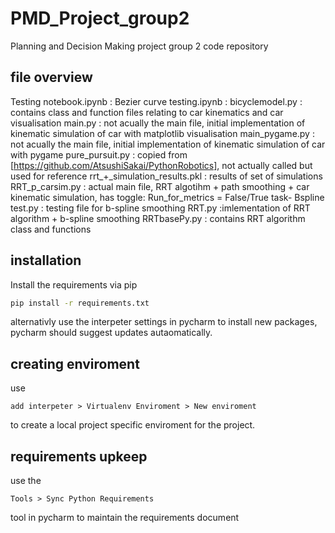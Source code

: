 # PMD_Project_group2
Planning and Decision Making project group 2 code repository
## file overview
Testing notebook.ipynb :
Bezier curve testing.ipynb :
bicyclemodel.py : contains class and function files relating to car kinematics and car visualisation
main.py : not acually the main file, initial implementation of kinematic simulation of car with matplotlib visualisation
main_pygame.py : not acually the main file, initial implementation of kinematic simulation of car with pygame
pure_pursuit.py : copied from [https://github.com/AtsushiSakai/PythonRobotics], not actually called but used for reference
rrt_+_simulation_results.pkl : results of set of simulations
RRT_p_carsim.py : actual main file, RRT algotihm + path smoothing + car kinematic simulation, has toggle: Run_for_metrics = False/True
task-
  Bspline test.py : testing file for b-spline smoothing
  RRT.py :imlementation of RRT algorithm + b-spline smoothing
  RRTbasePy.py : contains RRT algorithm class and functions

## installation
Install the requirements via pip
```bash
pip install -r requirements.txt
```

alternativly use the interpeter settings in pycharm to install new packages, pycharm should suggest updates autaomatically.
## creating enviroment
use
```
add interpeter > Virtualenv Enviroment > New enviroment
```
to create a local project specific enviroment for the project.
## requirements upkeep
use the 
```
Tools > Sync Python Requirements 
```
tool in pycharm to maintain the requirements document
